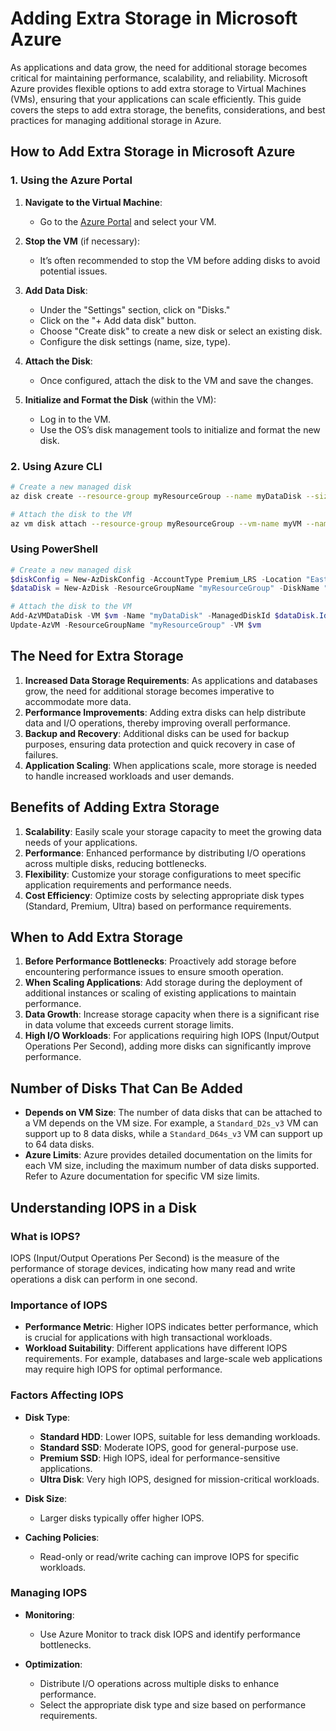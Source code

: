 # Adding Extra Storage in Microsoft Azure

As applications and data grow, the need for additional storage becomes critical for maintaining performance, scalability, and reliability. Microsoft Azure provides flexible options to add extra storage to Virtual Machines (VMs), ensuring that your applications can scale efficiently. This guide covers the steps to add extra storage, the benefits, considerations, and best practices for managing additional storage in Azure.

## How to Add Extra Storage in Microsoft Azure
### 1. Using the Azure Portal
1. **Navigate to the Virtual Machine**:
   - Go to the [Azure Portal](https://portal.azure.com) and select your VM.

2. **Stop the VM** (if necessary):
   - It’s often recommended to stop the VM before adding disks to avoid potential issues.

3. **Add Data Disk**:
   - Under the "Settings" section, click on "Disks."
   - Click on the "+ Add data disk" button.
   - Choose "Create disk" to create a new disk or select an existing disk.
   - Configure the disk settings (name, size, type).

4. **Attach the Disk**:
   - Once configured, attach the disk to the VM and save the changes.

5. **Initialize and Format the Disk** (within the VM):
   - Log in to the VM.
   - Use the OS’s disk management tools to initialize and format the new disk.

### 2. Using Azure CLI
```bash
# Create a new managed disk
az disk create --resource-group myResourceGroup --name myDataDisk --size-gb 1024 --sku Premium_LRS

# Attach the disk to the VM
az vm disk attach --resource-group myResourceGroup --vm-name myVM --name myDataDisk
```

### Using PowerShell

```powershell
# Create a new managed disk
$diskConfig = New-AzDiskConfig -AccountType Premium_LRS -Location "EastUS" -CreateOption Empty -DiskSizeGB 1024
$dataDisk = New-AzDisk -ResourceGroupName "myResourceGroup" -DiskName "myDataDisk" -Disk $diskConfig

# Attach the disk to the VM
Add-AzVMDataDisk -VM $vm -Name "myDataDisk" -ManagedDiskId $dataDisk.Id -Lun 1 -Caching ReadWrite -DiskSizeInGB 1024 -CreateOption Attach
Update-AzVM -ResourceGroupName "myResourceGroup" -VM $vm
```

## The Need for Extra Storage
1. **Increased Data Storage Requirements**: As applications and databases grow, the need for additional storage becomes imperative to accommodate more data.
2. **Performance Improvements**: Adding extra disks can help distribute data and I/O operations, thereby improving overall performance.
3. **Backup and Recovery**: Additional disks can be used for backup purposes, ensuring data protection and quick recovery in case of failures.
4. **Application Scaling**: When applications scale, more storage is needed to handle increased workloads and user demands.

## Benefits of Adding Extra Storage
1. **Scalability**: Easily scale your storage capacity to meet the growing data needs of your applications.
2. **Performance**: Enhanced performance by distributing I/O operations across multiple disks, reducing bottlenecks.
3. **Flexibility**: Customize your storage configurations to meet specific application requirements and performance needs.
4. **Cost Efficiency**: Optimize costs by selecting appropriate disk types (Standard, Premium, Ultra) based on performance requirements.

## When to Add Extra Storage
1. **Before Performance Bottlenecks**: Proactively add storage before encountering performance issues to ensure smooth operation.
2. **When Scaling Applications**: Add storage during the deployment of additional instances or scaling of existing applications to maintain performance.
3. **Data Growth**: Increase storage capacity when there is a significant rise in data volume that exceeds current storage limits.
4. **High I/O Workloads**: For applications requiring high IOPS (Input/Output Operations Per Second), adding more disks can significantly improve performance.

## Number of Disks That Can Be Added
- **Depends on VM Size**: The number of data disks that can be attached to a VM depends on the VM size. For example, a ``Standard_D2s_v3`` VM can support up to 8 data disks, while a ``Standard_D64s_v3`` VM can support up to 64 data disks.
- **Azure Limits**: Azure provides detailed documentation on the limits for each VM size, including the maximum number of data disks supported. Refer to Azure documentation for specific VM size limits.

## Understanding IOPS in a Disk

### What is IOPS?
IOPS (Input/Output Operations Per Second) is the measure of the performance of storage devices, indicating how many read and write operations a disk can perform in one second.

### Importance of IOPS
- **Performance Metric**: Higher IOPS indicates better performance, which is crucial for applications with high transactional workloads.
- **Workload Suitability**: Different applications have different IOPS requirements. For example, databases and large-scale web applications may require high IOPS for optimal performance.

### Factors Affecting IOPS
- **Disk Type**:
  - **Standard HDD**: Lower IOPS, suitable for less demanding workloads.
  - **Standard SSD**: Moderate IOPS, good for general-purpose use.
  - **Premium SSD**: High IOPS, ideal for performance-sensitive applications.
  - **Ultra Disk**: Very high IOPS, designed for mission-critical workloads.

- **Disk Size**:
  - Larger disks typically offer higher IOPS.

- **Caching Policies**:
  - Read-only or read/write caching can improve IOPS for specific workloads.

### Managing IOPS
- **Monitoring**:
  - Use Azure Monitor to track disk IOPS and identify performance bottlenecks.

- **Optimization**:
  - Distribute I/O operations across multiple disks to enhance performance.
  - Select the appropriate disk type and size based on performance requirements.